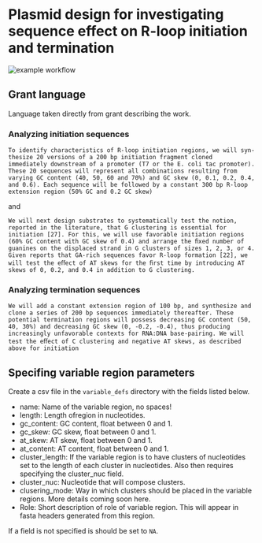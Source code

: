 # Plasmid design for investigating sequence effect on R-loop initiation and termination

![example workflow](https://github.com/ethanholleman/plasmid-design/actions/workflows/tests.yml/badge.svg)

## Grant language

Language taken directly from grant describing the work.

### Analyzing initiation sequences

```
To identify characteristics of R-loop initiation regions, we will syn-thesize 20 versions of a 200 bp initiation fragment cloned
immediately downstream of a promoter (T7 or the E. coli tac promoter). These 20 sequences will represent all combinations resulting from varying GC content (40, 50, 60 and 70%) and GC skew (0, 0.1, 0.2, 0.4, and 0.6). Each sequence will be followed by a constant 300 bp R-loop extension region (50% GC and 0.2 GC skew)
```

and


```
We will next design substrates to systematically test the notion, reported in the literature, that G clustering is essential for initiation [27]. For this, we will use favorable initiation regions (60% GC content with GC skew of 0.4) and arrange the ﬁxed number of guanines on the displaced strand in G clusters of sizes 1, 2, 3, or 4. Given reports that GA-rich sequences favor R-loop formation [22], we will test the eﬀect of AT skews for the ﬁrst time by introducing AT skews of 0, 0.2, and 0.4 in addition to G clustering.
```

### Analyzing termination sequences

```
We will add a constant extension region of 100 bp, and synthesize and clone a series of 200 bp sequences immediately thereafter. These potential termination regions will possess decreasing GC content (50, 40, 30%) and decreasing GC skew (0, -0.2, -0.4), thus producing increasingly unfavorable contexts for RNA:DNA base-pairing. We will test the eﬀect of C clustering and negative AT skews, as described above for initiation
```


## Specifing variable region parameters

Create a csv file in the `variable_defs` directory with the fields listed below.

- name: Name of the variable region, no spaces!
- length: Length ofregion in nucleotides.
- gc_content: GC content, float between 0 and 1.
- gc_skew: GC skew, float between 0 and 1.
- at_skew: AT skew, float between 0 and 1.
- at_content: AT content, float between 0 and 1.
- cluster_length: If the variable region is to have clusters of nucleotides set to the length of each cluster in nucleotides. Also then requires specifying the cluster_nuc field.
- cluster_nuc: Nucleotide that will compose clusters.
- clusering_mode: Way in which clusters should be placed in the variable regions. More details coming soon here.
- Role: Short description of role of variable region. This will appear in fasta headers generated from this region.

If a field is not specified is should be set to `NA`.
